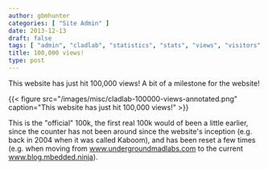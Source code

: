 ```yaml
---
author: gbmhunter
categories: [ "Site Admin" ]
date: 2013-12-13
draft: false
tags: [ "admin", "cladlab", "statistics", "stats", "views", "visitors" ]
title: 100,000 views!
type: post
---
```


This website has just hit 100,000 views! A bit of a milestone for the website!

{{< figure src="/images/misc/cladlab-100000-views-annotated.png" caption="This website has just hit 100,000 views!"   >}}

This is the "official" 100k, the first real 100k would of been a little earlier, since the counter has not been around since the website's inception (e.g. back in 2004 when it was called Kaboom), and has been reset a few times (e.g. when moving from www.undergroundmadlabs.com to the current www.blog.mbedded.ninja).
